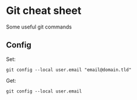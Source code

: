 # Git cheat sheet
Some useful git commands

## Config

Set:
```git
git config --local user.email "email@domain.tld"
```

Get:
```git
git config --local user.email
```

